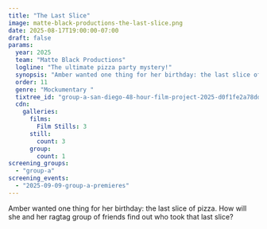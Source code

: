 ```yaml
---
title: "The Last Slice"
image: matte-black-productions-the-last-slice.png
date: 2025-08-17T19:00:00-07:00
draft: false
params:
  year: 2025
  team: "Matte Black Productions"
  logline: "The ultimate pizza party mystery!"
  synopsis: "Amber wanted one thing for her birthday: the last slice of pizza. How will she and her ragtag group of friends find out who took that last slice?"
  order: 11
  genre: "Mockumentary "
  tixtree_id: "group-a-san-diego-48-hour-film-project-2025-d0f1fe2a78dd"
  cdn:
    galleries:
      films:
        Film Stills: 3
      still:
        count: 3
      group:
        count: 1
screening_groups:
  - "group-a"
screening_events:
  - "2025-09-09-group-a-premieres"
---
```


Amber wanted one thing for her birthday: the last slice of pizza. How will she and her ragtag group of friends find out who took that last slice?
